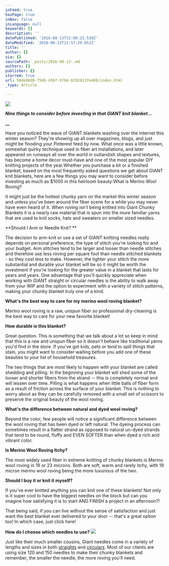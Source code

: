 ```yaml
---
inFeed: true
hasPage: true
inNav: false
inLanguage: null
keywords: []
description: ''
datePublished: '2016-08-13T22:00:22.539Z'
dateModified: '2016-08-13T21:57:29.051Z'
title: ''
author: []
via: {}
sourcePath: _posts/2016-08-13-.md
authors: []
publisher: {}
starred: true
url: 50de96d0-75d6-45b7-9784-b7826137e488/index.html
_type: Article

---
```

![](https://the-grid-user-content.s3-us-west-2.amazonaws.com/36bfe535-e5d8-402f-9fa0-0aa4d72301a1.jpg)

[][0]

**_Nine things to consider before investing in that GIANT knit blanket..._**

**__**

Have you noticed the wave of GIANT blankets washing over the internet this winter season? They're showing up all over magazines, blogs, and just might be flooding your Pinterest feed by now. What once was a little known, somewhat quirky technique used in fiber art installations, and later appeared on runways all over the world in outlandish shapes and textures, has become a home decor must-have and one of the most popular DIY knitting projects of the year.Whether you purchase a kit or a finished blanket, based on the most frequently asked questions we get about GIANT knit blankets, here are a few things you may want to consider before investing as much as $1000 in this heirloom beauty:What is Merino Wool Roving? 

It might just be the hottest chunky yarn on the market this winter season and unless you've been around the fiber scene for a while you may never have even heard of it. When roving isn't being knitted into Giant Chunky Blankets it is a nearly raw material that is spun into the more familiar yarns that are used to knit socks, hats and sweaters on smaller sized needles.

**Should I Arm or Needle Knit? **

The decision to arm-knit or use a set of GIANT knitting needles really depends on personal preference, the type of stitch you're looking for and your budget. Arm stitches tend to be larger and looser than needle stitches and therefore use less roving per square foot than needle stitched blankets - so they cost less to make. However, the tighter your stitch the more substantial and durable your blanket will be so it might be worth the investment if you're looking for the greater value in a blanket that lasts for years and years. One advantage that you'll quickly appreciate when working with GIANT straight or circular needles is the ability to walk away from your WIP and the option to experiment with a variety of stitch patterns, making your chunky blanket truly one of a kind.

**What's the best way to care for my merino wool roving blanket?**

Merino wool roving is a raw, unspun fiber so professional dry-cleaning is the best way to care for your new favorite blanket!

**How durable is this blanket?**

Great question. This is something that we talk about a lot so keep in mind that this is a raw and unspun fiber so it doesn't behave like traditional yarns you'd find in the store. If you've got kids, pets or tend to spill things that stain, you might want to consider waiting before you add one of these beauties to your list of household treasures.

The two things that are most likely to happen with your blanket are called shedding and pilling. In the beginning your blanket will shed some of the looser and shorter fibers from the strand -- this is completely normal and will lessen over time. Pilling is what happens when little balls of fiber form as a result of friction across the surface of your blanket. This is nothing to worry about as they can be carefully removed with a small set of scissors to preserve the original beauty of the wool roving.

**What's the difference between natural and dyed wool roving?**

Beyond the color, few people will notice a significant difference between the wool roving that has been dyed or left natural. The dyeing process can sometimes result in a flatter strand as opposed to natural un-dyed strands that tend to be round, fluffy and EVEN SOFTER than when dyed a rich and vibrant color. 

**Is Merino Wool Roving Itchy?**

The most widely used fiber in extreme knitting of chunky blankets is Merino wool roving in 19 or 23 microns. Both are soft, warm and rarely itchy, with 19 micron merino wool roving being the more luxurious of the two.

**Should I buy it or knit it myself?**

If you've ever knitted anything you can knit one of these blankets! Not only is it super cool to have the biggest needles on the block but can you imagine how satisfying it is to start AND FINISH a project in an afternoon?! 

That being said, if you can live without the sense of satisfaction and just want the best blanket ever delivered to your door -- that's a great option too! In which case, just click here!

**How do I choose which needles to use?**
![](https://the-grid-user-content.s3-us-west-2.amazonaws.com/5caaf013-a572-4bd6-a70b-517bb75236cb.jpg)

Just like their much smaller cousins, Giant needles come in a variety of lengths and sizes in both [straights][1] and [circulars][2]. Most of our clients are using size 120 and 150 needles to make their chunky blankets and remember, the smaller the needle, the more roving you'll need.

[][3]

[0]: http://www.intreccioknittingneedles.com/#!Nine-things-to-consider-before-investing-in-that-GIANT-knit-blanket/c2ln/567b7d010cf28854b391905b
[1]: https://www.etsy.com/shop/Intreccio?ref=l2-shopheader-name&section_id=17869931
[2]: https://www.etsy.com/shop/Intreccio?ref=l2-shopheader-name&section_id=17866678
[3]: https://www.etsy.com/shop/Intreccio?section_id=17866678&ref=shopsection_leftnav_2